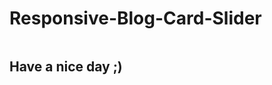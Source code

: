 # Responsive-Blog-Card-Slider

<img src="https://repository-images.githubusercontent.com/437592636/fbf10d3e-58b9-4835-8849-83771762670e" alt="">

<h2>Have a nice day ;)</h2>
